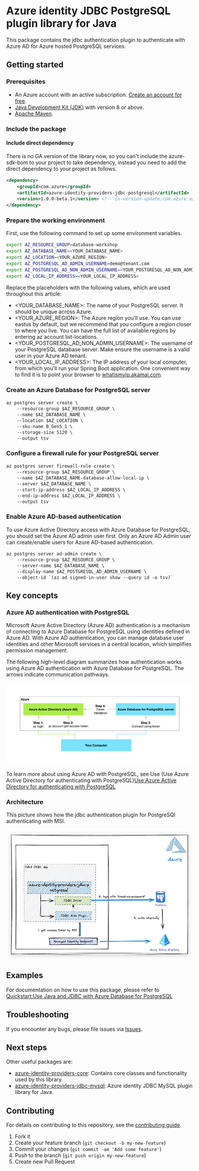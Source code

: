 # Azure identity JDBC PostgreSQL plugin library for Java

This package contains the jdbc authentication plugin to authenticate with Azure AD for Azure hosted PostgreSQL services.

## Getting started

### Prerequisites

- An Azure account with an active subscription. [Create an account for free](https://azure.microsoft.com/free/?WT.mc_id=A261C142F).
- [Java Development Kit (JDK)][jdk] with version 8 or above.
- [Apache Maven](https://maven.apache.org/download.cgi).

### Include the package

#### Include direct dependency
There is no GA version of the library now, so you can't include the azure-sdk-bom to your project to take dependency,
instead you need to add the direct dependency to your project as follows.

[//]: # ({x-version-update-start;com.azure:azure-identity-providers-jdbc-postgresql;current})
```xml
<dependency>
    <groupId>com.azure</groupId>
    <artifactId>azure-identity-providers-jdbc-postgresql</artifactId>
    <version>1.0.0-beta.1</version> <!-- {x-version-update;com.azure:azure-identity-providers-jdbc-postgresql;current} -->
</dependency>
```
[//]: # ({x-version-update-end})

### Prepare the working environment
First, use the following command to set up some environment variables.
```bash
export AZ_RESOURCE_GROUP=database-workshop
export AZ_DATABASE_NAME=<YOUR_DATABASE_NAME>
export AZ_LOCATION=<YOUR_AZURE_REGION>
export AZ_POSTGRESQL_AD_ADMIN_USERNAME=demo@tenant.com
export AZ_POSTGRESQL_AD_NON_ADMIN_USERNAME=<YOUR_POSTGRESQL_AD_NON_ADMIN_USERNAME>
export AZ_LOCAL_IP_ADDRESS=<YOUR_LOCAL_IP_ADDRESS>
```

Replace the placeholders with the following values, which are used throughout this article:

- <YOUR_DATABASE_NAME>: The name of your PostgreSQL server. It should be unique across Azure.
- <YOUR_AZURE_REGION>: The Azure region you'll use. You can use eastus by default, but we recommend that you configure a region closer to where you live. You can have the full list of available regions by entering az account list-locations.
- <YOUR_POSTGRESQL_AD_NON_ADMIN_USERNAME>: The username of your PostgreSQL database server. Make ensure the username is a valid user in your Azure AD tenant.
- <YOUR_LOCAL_IP_ADDRESS>: The IP address of your local computer, from which you'll run your Spring Boot application. One convenient way to find it is to point your browser to [whatismyip.akamai.com][whatismyip.akamai.com].

### Create an Azure Database for PostgreSQL server

```Azure CLI
az postgres server create \
    --resource-group $AZ_RESOURCE_GROUP \
    --name $AZ_DATABASE_NAME \
    --location $AZ_LOCATION \
    --sku-name B_Gen5_1 \
    --storage-size 5120 \
    --output tsv
```
### Configure a firewall rule for your PostgreSQL server

```Azure CLI
az postgres server firewall-rule create \
    --resource-group $AZ_RESOURCE_GROUP \
    --name $AZ_DATABASE_NAME-database-allow-local-ip \
    --server $AZ_DATABASE_NAME \
    --start-ip-address $AZ_LOCAL_IP_ADDRESS \
    --end-ip-address $AZ_LOCAL_IP_ADDRESS \
    --output tsv
```

### Enable Azure AD-based authentication
To use Azure Active Directory access with Azure Database for PostgreSQL, you should set the Azure AD admin user first. Only an Azure AD Admin user can create/enable users for Azure AD-based authentication.

```Azure CLI
az postgres server ad-admin create \
    --resource-group $AZ_RESOURCE_GROUP \
    --server-name $AZ_DATABASE_NAME \
    --display-name $AZ_POSTGRESQL_AD_ADMIN_USERNAME \
    --object-id `(az ad signed-in-user show --query id -o tsv)`
```

## Key concepts

### Azure AD authentication with PostgreSQL
Microsoft Azure Active Directory (Azure AD) authentication is a mechanism of connecting to Azure Database for PostgreSQL using identities defined in Azure AD. With Azure AD authentication, you can manage database user identities and other Microsoft services in a central location, which simplifies permission management.

The following high-level diagram summarizes how authentication works using Azure AD authentication with Azure Database for PostgreSQL. The arrows indicate communication pathways.

![postgresql-architecture.png](img/postgresql-architecture.png)

To learn more about using Azure AD with PostgreSQL, see Use (Use Azure Active Directory for authenticating with PostgreSQL)[Use Azure Active Directory for authenticating with PostgreSQL]

### Architecture

This picture shows how the jdbc authentication plugin for PostgreSQl authenticating with MSI.

![postgresql_design.png](img/postgresql_design.png)

## Examples
For documentation on how to use this package, please refer to [Quickstart:Use Java and JDBC with Azure Database for PostgreSQL][quick_start]

## Troubleshooting
If you encounter any bugs, please file issues via [Issues](https://github.com/Azure/azure-sdk-for-java/issues).

## Next steps
Other useful packages are:
* [azure-identity-providers-core][azure-identity-providers-core]: Contains core classes and functionality used by this library.
* [azure-identity-providers-jdbc-mysql][azure-identity-providers-jdbc-mysql]:  Azure identity JDBC MySQL plugin library for Java.

## Contributing

For details on contributing to this repository, see the [contributing guide](https://github.com/Azure/azure-sdk-for-java/blob/main/CONTRIBUTING.md).

1. Fork it
1. Create your feature branch (`git checkout -b my-new-feature`)
1. Commit your changes (`git commit -am 'Add some feature'`)
1. Push to the branch (`git push origin my-new-feature`)
1. Create new Pull Request


<!-- LINKS -->
[jdk]: https://docs.microsoft.com/java/azure/jdk/
[azure-identity-providers-jdbc-mysql]: https://github.com/Azure/azure-sdk-for-java/blob/31c42eac4fa6e8a3bb00c2e01f80e9a8bacd1d78/sdk/jdbc/azure-identity-providers-jdbc-mysql
[azure-identity-providers-core]: https://github.com/Azure/azure-sdk-for-java/blob/31c42eac4fa6e8a3bb00c2e01f80e9a8bacd1d78/sdk/jdbc/azure-identity-providers-core
[source]: https://github.com/Azure/azure-sdk-for-java/blob/31c42eac4fa6e8a3bb00c2e01f80e9a8bacd1d78/sdk/jdbc/azure-identity-providers-jdbc-postgresql
[docs]: https://azure.github.io/azure-sdk-for-java/
[product_docs]: https://docs.microsoft.com/azure/postgresql/single-server/overview
[quick_start]: https://aka.ms/passwordless/quickstart/postgresql
[Use Azure Active Directory for authenticating with PostgreSQL]:https://docs.microsoft.com/azure/postgresql/single-server/concepts-azure-ad-authentication
[whatismyip.akamai.com]: http://whatismyip.akamai.com/
